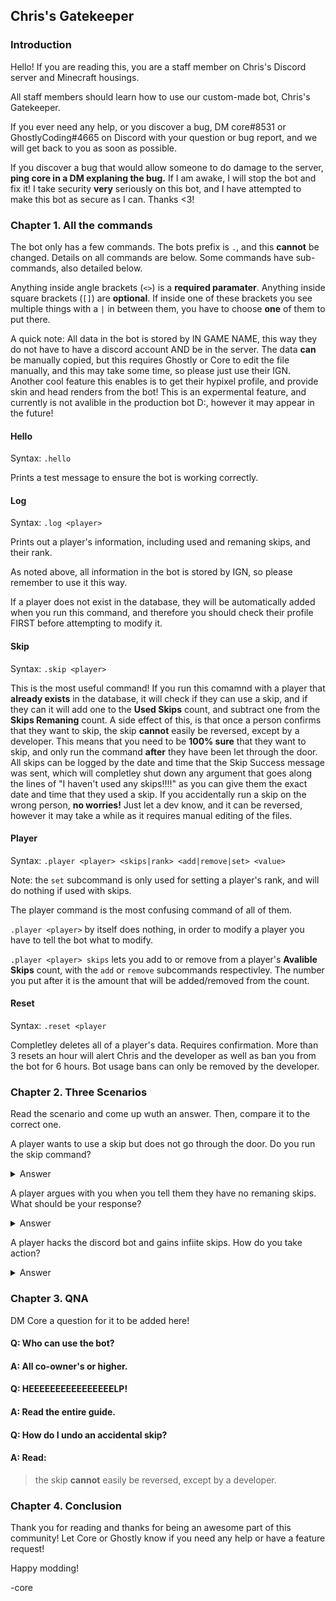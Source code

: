 ## Chris's Gatekeeper

### Introduction
Hello! If you are reading this, you are a staff member on Chris's Discord server and Minecraft housings.

All staff members should learn how to use our custom-made bot, Chris's Gatekeeper.

If you ever need any help, or you discover a bug, DM core#8531 or GhostlyCoding#4665 on Discord with your question or bug report, and we will get back to you as soon as possible.

If you discover a bug that would allow someone to do damage to the server, **ping core in a DM explaning the bug.** If I am awake, I will stop the bot and fix it! I take security **very** seriously on this bot, and I have attempted to make this bot as secure as I can. Thanks <3!

### Chapter 1. All the commands

The bot only has a few commands. The bots prefix is `.`, and this **cannot** be changed. Details on all commands are below. Some commands have sub-commands, also detailed below.

Anything inside angle brackets (`<>`) is a **required paramater**. Anything inside square brackets (`[]`) are **optional**. If inside one of these brackets you see multiple things
with  a `|` in between them, you have to choose **one** of them to put there.

A quick note: All data in the bot is stored by IN GAME NAME, this way they do not have to have a discord account AND be in the server. The data **can** be manually copied, but this requires Ghostly or Core to edit the file manually, and this may take some time, so please just use their IGN. Another cool feature this enables is to get their hypixel profile, and provide skin and head renders from the bot! This is an expermental feature, and currently is not avalible in the production bot D:, however it may appear in the future!

#### Hello
Syntax: `.hello`

Prints a test message to ensure the bot is working correctly.

#### Log
Syntax: `.log <player>`

Prints out a player's information, including used and remaning skips, and their rank.

As noted above, all information in the bot is stored by IGN, so please remember to use it this way.

If a player does not exist in the database, they will be automatically added when you run this command, and therefore you should check their profile FIRST before attempting to modify it.

#### Skip
Syntax: `.skip <player>`

This is the most useful command! If you run this comamnd with a player that **already exists** in the database, it will check if they can use a skip, and if they can it will add one to the **Used Skips** count, and subtract one from the **Skips Remaning** count. A side effect of this, is that once a person confirms that they want to skip, the skip **cannot** easily be reversed, except by a developer. This means that you need to be **100% sure** that they want to skip, and only run the command **after** they have been let through the door. All skips can be logged by the date and time that the Skip Success message was sent, which will completley shut down any argument that goes along the lines of "I haven't used any skips!!!!" as you can give them the exact date and time that they used a skip. If you accidentally run a skip on the wrong person, **no worries!** Just let a dev know, and it can be reversed, however it may take a while as it requires manual editing of the files.

#### Player
Syntax: `.player <player> <skips|rank> <add|remove|set> <value>`

Note: the `set` subcommand is only used for setting a player's rank, and will do nothing if used with skips.

The player command is the most confusing command of all of them.

`.player <player>` by itself does nothing, in order to modify a player you have to tell the bot what to modify.

`.player <player> skips` lets you add to or remove from a player's **Avalible Skips** count, with the `add` or `remove` subcommands respectivley. The number you put after it is the amount that will be added/removed from the count.

#### Reset
Syntax: `.reset <player`

Completley deletes all of a player's data. Requires confirmation. More than 3 resets an hour will alert Chris and the developer as well as ban you from the bot for 6 hours. Bot usage bans can only be removed by the developer.

### Chapter 2. Three Scenarios
Read the scenario and come up wuth an answer. Then, compare it to the correct one.

A player wants to use a skip but does not go through the door. Do you run the skip command?
<details>
  <summary>Answer</summary>
  no
</details>

A player argues with you when you tell them they have no remaning skips. What should be your response?
<details>
  <summary>Answer</summary>
  We have a discord bot which keeps track of all skips. (or a variation of that)
</details>

A player hacks the discord bot and gains infiite skips. How do you take action?
<details>
  <summary>Answer</summary>
  The correct solution in this case would be to notify core or ghostly and we will relay the information as needed as well as fix the bug. The player should also be muted in the discord for 10m.
</details>

### Chapter 3. QNA
DM Core a question for it to be added here!

#### Q: Who can use the bot?
#### A: All co-owner's or higher.

#### Q: HEEEEEEEEEEEEEEEELP!
#### A: Read the entire guide.

#### Q: How do I undo an accidental skip?
#### A: Read:
> the skip **cannot** easily be reversed, except by a developer.

### Chapter 4. Conclusion
Thank you for reading and thanks for being an awesome part of this community! Let Core or Ghostly know if you need any help or have a feature request!

Happy modding!

-core
